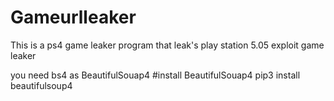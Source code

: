 # Gameurlleaker
This is a ps4 game leaker program that leak's play station 5.05 exploit game leaker

you need bs4 as BeautifulSouap4
#install BeautifulSouap4
  pip3 install beautifulsoup4
